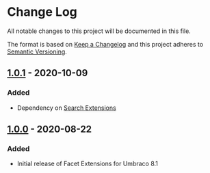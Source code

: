 # Change Log

All notable changes to this project will be documented in this file.

The format is based on [Keep a Changelog](https://keepachangelog.com/) and this project adheres to [Semantic Versioning](https://semver.org/).

## [1.0.1] - 2020-10-09
### Added
* Dependency on [Search Extensions](https://github.com/callumbwhyte/umbraco-search-extensions)

## [1.0.0] - 2020-08-22
### Added
* Initial release of Facet Extensions for Umbraco 8.1

[Unreleased]: https://github.com/callumbwhyte/umbraco-facet-extensions/compare/release-1.0.1...HEAD
[1.0.1]: https://github.com/callumbwhyte/umbraco-facet-extensions/compare/release-1.0.0...release-1.0.1
[1.0.0]: https://github.com/callumbwhyte/umbraco-facet-extensions/tree/release-1.0.0